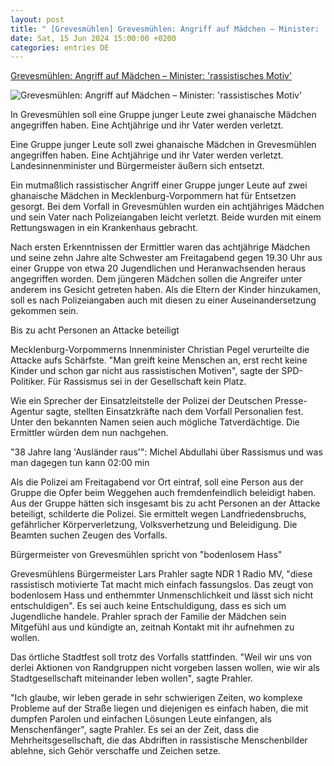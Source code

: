 ```yaml
---
layout: post
title: " [Grevesmühlen] Grevesmühlen: Angriff auf Mädchen – Minister: 'rassistisches Motiv'"
date: Sat, 15 Jun 2024 15:00:00 +0200
categories: entries DE
---
```

[Grevesmühlen: Angriff auf Mädchen – Minister: 'rassistisches Motiv'](https://www.stern.de/panorama/verbrechen/grevesmuehlen--angriff-auf-maedchen---minister---rassistisches-motiv--34800812.html)

![Grevesmühlen: Angriff auf Mädchen – Minister: 'rassistisches Motiv'](https://image.stern.de/34800814/t/2-/v4/w1440/r1.7778/-/grevesmuehlen-bild-1.jpg)

In Grevesmühlen soll eine Gruppe junger Leute zwei ghanaische Mädchen angegriffen haben. Eine Achtjährige und ihr Vater werden verletzt.

Eine Gruppe junger Leute soll zwei ghanaische Mädchen in Grevesmühlen angegriffen haben. Eine Achtjährige und ihr Vater werden verletzt. Landesinnenminister und Bürgermeister äußern sich entsetzt.

Ein mutmaßlich rassistischer Angriff einer Gruppe junger Leute auf zwei ghanaische Mädchen in Mecklenburg-Vorpommern hat für Entsetzen gesorgt. Bei dem Vorfall in Grevesmühlen wurden ein achtjähriges Mädchen und sein Vater nach Polizeiangaben leicht verletzt. Beide wurden mit einem Rettungswagen in ein Krankenhaus gebracht.

Nach ersten Erkenntnissen der Ermittler waren das achtjährige Mädchen und seine zehn Jahre alte Schwester am Freitagabend gegen 19.30 Uhr aus einer Gruppe von etwa 20 Jugendlichen und Heranwachsenden heraus angegriffen worden. Dem jüngeren Mädchen sollen die Angreifer unter anderem ins Gesicht getreten haben. Als die Eltern der Kinder hinzukamen, soll es nach Polizeiangaben auch mit diesen zu einer Auseinandersetzung gekommen sein.

Bis zu acht Personen an Attacke beteiligt

Mecklenburg-Vorpommerns Innenminister Christian Pegel verurteilte die Attacke aufs Schärfste. "Man greift keine Menschen an, erst recht keine Kinder und schon gar nicht aus rassistischen Motiven", sagte der SPD-Politiker. Für Rassismus sei in der Gesellschaft kein Platz.

Wie ein Sprecher der Einsatzleitstelle der Polizei der Deutschen Presse-Agentur sagte, stellten Einsatzkräfte nach dem Vorfall Personalien fest. Unter den bekannten Namen seien auch mögliche Tatverdächtige. Die Ermittler würden dem nun nachgehen.

"38 Jahre lang 'Ausländer raus'": Michel Abdullahi über Rassismus und was man dagegen tun kann 02:00 min

Als die Polizei am Freitagabend vor Ort eintraf, soll eine Person aus der Gruppe die Opfer beim Weggehen auch fremdenfeindlich beleidigt haben. Aus der Gruppe hätten sich insgesamt bis zu acht Personen an der Attacke beteiligt, schilderte die Polizei. Sie ermittelt wegen Landfriedensbruchs, gefährlicher Körperverletzung, Volksverhetzung und Beleidigung. Die Beamten suchen Zeugen des Vorfalls.

Bürgermeister von Grevesmühlen spricht von "bodenlosem Hass"

Grevesmühlens Bürgermeister Lars Prahler sagte NDR 1 Radio MV, "diese rassistisch motivierte Tat macht mich einfach fassungslos. Das zeugt von bodenlosem Hass und enthemmter Unmenschlichkeit und lässt sich nicht entschuldigen". Es sei auch keine Entschuldigung, dass es sich um Jugendliche handele. Prahler sprach der Familie der Mädchen sein Mitgefühl aus und kündigte an, zeitnah Kontakt mit ihr aufnehmen zu wollen.

Das örtliche Stadtfest soll trotz des Vorfalls stattfinden. "Weil wir uns von derlei Aktionen von Randgruppen nicht vorgeben lassen wollen, wie wir als Stadtgesellschaft miteinander leben wollen", sagte Prahler.

"Ich glaube, wir leben gerade in sehr schwierigen Zeiten, wo komplexe Probleme auf der Straße liegen und diejenigen es einfach haben, die mit dumpfen Parolen und einfachen Lösungen Leute einfangen, als Menschenfänger", sagte Prahler. Es sei an der Zeit, dass die Mehrheitsgesellschaft, die das Abdriften in rassistische Menschenbilder ablehne, sich Gehör verschaffe und Zeichen setze.

